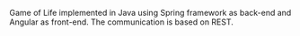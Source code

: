 
Game of Life implemented in Java using Spring framework as back-end and Angular as front-end. The communication is based on REST.
